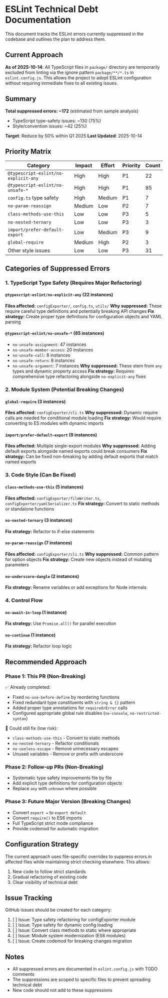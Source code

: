 # ESLint Technical Debt Documentation

This document tracks the ESLint errors currently suppressed in the codebase and outlines the plan to address them.

## Current Approach

**As of 2025-10-14**: All TypeScript files in `package/` directory are temporarily excluded from linting via the ignore pattern `package/**/*.ts` in `eslint.config.js`. This allows the project to adopt ESLint configuration without requiring immediate fixes to all existing issues.

## Summary

**Total suppressed errors: ~172** (estimated from sample analysis)

- TypeScript type-safety issues: ~130 (75%)
- Style/convention issues: ~42 (25%)

**Target**: Reduce by 50% within Q1 2025
**Last Updated**: 2025-10-14

## Priority Matrix

| Category                             | Impact | Effort | Priority | Count |
| ------------------------------------ | ------ | ------ | -------- | ----- |
| `@typescript-eslint/no-explicit-any` | High   | High   | P1       | 22    |
| `@typescript-eslint/no-unsafe-*`     | High   | High   | P1       | 85    |
| `config.ts` type safety              | High   | Medium | P1       | 7     |
| `no-param-reassign`                  | Medium | Low    | P2       | 7     |
| `class-methods-use-this`             | Low    | Low    | P3       | 5     |
| `no-nested-ternary`                  | Low    | Low    | P3       | 3     |
| `import/prefer-default-export`       | Low    | Medium | P3       | 9     |
| `global-require`                     | Medium | High   | P2       | 3     |
| Other style issues                   | Low    | Low    | P3       | 31    |

## Categories of Suppressed Errors

### 1. TypeScript Type Safety (Requires Major Refactoring)

#### `@typescript-eslint/no-explicit-any` (22 instances)

**Files affected:** `configExporter/`, `config.ts`, `utils/`
**Why suppressed:** These require careful type definitions and potentially breaking API changes
**Fix strategy:** Create proper type definitions for configuration objects and YAML parsing

#### `@typescript-eslint/no-unsafe-*` (85 instances)

- `no-unsafe-assignment`: 47 instances
- `no-unsafe-member-access`: 20 instances
- `no-unsafe-call`: 8 instances
- `no-unsafe-return`: 8 instances
- `no-unsafe-argument`: 7 instances
  **Why suppressed:** These stem from `any` types and dynamic property access
  **Fix strategy:** Requires comprehensive type refactoring alongside `no-explicit-any` fixes

### 2. Module System (Potential Breaking Changes)

#### `global-require` (3 instances)

**Files affected:** `configExporter/cli.ts`
**Why suppressed:** Dynamic require calls are needed for conditional module loading
**Fix strategy:** Would require converting to ES modules with dynamic imports

#### `import/prefer-default-export` (9 instances)

**Files affected:** Multiple single-export modules
**Why suppressed:** Adding default exports alongside named exports could break consumers
**Fix strategy:** Can be fixed non-breaking by adding default exports that match named exports

### 3. Code Style (Can Be Fixed)

#### `class-methods-use-this` (5 instances)

**Files affected:** `configExporter/fileWriter.ts`, `configExporter/yamlSerializer.ts`
**Fix strategy:** Convert to static methods or standalone functions

#### `no-nested-ternary` (3 instances)

**Fix strategy:** Refactor to if-else statements

#### `no-param-reassign` (7 instances)

**Files affected:** `configExporter/cli.ts`
**Why suppressed:** Common pattern for option objects
**Fix strategy:** Create new objects instead of mutating parameters

#### `no-underscore-dangle` (2 instances)

**Fix strategy:** Rename variables or add exceptions for Node internals

### 4. Control Flow

#### `no-await-in-loop` (1 instance)

**Fix strategy:** Use `Promise.all()` for parallel execution

#### `no-continue` (1 instance)

**Fix strategy:** Refactor loop logic

## Recommended Approach

### Phase 1: This PR (Non-Breaking)

✅ Already completed:

- Fixed `no-use-before-define` by reordering functions
- Fixed redundant type constituents with `string & {}` pattern
- Added proper type annotations for `requireOrError` calls
- Configured appropriate global rule disables (`no-console`, `no-restricted-syntax`)

🔧 Could still fix (low risk):

- `class-methods-use-this` - Convert to static methods
- `no-nested-ternary` - Refactor conditionals
- `no-useless-escape` - Remove unnecessary escapes
- Unused variables - Remove or prefix with underscore

### Phase 2: Follow-up PRs (Non-Breaking)

- Systematic type safety improvements file by file
- Add explicit type definitions for configuration objects
- Replace `any` with `unknown` where possible

### Phase 3: Future Major Version (Breaking Changes)

- Convert `export =` to `export default`
- Convert `require()` to ES6 imports
- Full TypeScript strict mode compliance
- Provide codemod for automatic migration

## Configuration Strategy

The current approach uses file-specific overrides to suppress errors in affected files while maintaining strict checking elsewhere. This allows:

1. New code to follow strict standards
2. Gradual refactoring of existing code
3. Clear visibility of technical debt

## Issue Tracking

GitHub issues should be created for each category:

1. [ ] Issue: Type safety refactoring for configExporter module
2. [ ] Issue: Type safety for dynamic config loading
3. [ ] Issue: Convert class methods to static where appropriate
4. [ ] Issue: Module system modernization (ES6 modules)
5. [ ] Issue: Create codemod for breaking changes migration

## Notes

- All suppressed errors are documented in `eslint.config.js` with TODO comments
- The suppressions are scoped to specific files to prevent spreading technical debt
- New code should not add to these suppressions
